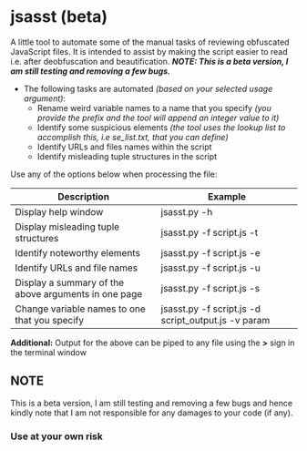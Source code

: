 # jsasst (beta)
A little tool to automate some of the manual tasks of reviewing obfuscated JavaScript files. It is intended to assist by making the script easier to read i.e. after deobfuscation and beautification. ***NOTE:  This is a beta version, I am still testing and removing a few bugs.***
* The following tasks are automated *(based on your selected usage argument)*:  
  * Rename weird variable names to a name that you specify *(you provide the prefix and the tool will append an integer value to it)* 
  * Identify some suspicious elements *(the tool uses the lookup list to accomplish this, i.e se_list.txt, that you can define)* 
  * Identify URLs and files names within the script 
  * Identify misleading tuple structures in the script   

Use any of the options below when processing the file:

Description | Example
------------ | -------------
Display help window | jsasst.py -h
Display misleading tuple structures | jsasst.py -f script.js -t
Identify noteworthy elements  | jsasst.py -f script.js -e
Identify URLs and file names  | jsasst.py -f script.js -u
Display a summary of the above arguments in one page | jsasst.py -f script.js -s
Change variable names to one that you specify | jsasst.py -f script.js -d script_output.js -v param

**Additional:**  Output for the above can be piped to any file using the **>** sign in the terminal window

<h2>NOTE</h2>  
This is a beta version, I am still testing and removing a few bugs and hence kindly note that I am not responsible for any damages to your code (if any). 
<h3>Use at your own risk</h3> 
